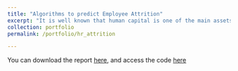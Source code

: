 ```yaml
---
title: "Algorithms to predict Employee Attrition"
excerpt: "It is well known that human capital is one of the main assets of any company, if not the most important one. For this reason, it is wise to lower the attrition rate as much as possible. To do this, we must first know who are the employees that are quitting and what are the variables which might be explaining this behavior. With this purpose in mind, we wanted to create an algorithm that could predict employee attrition. On this occasion, we worked with a fictional open dataset created by IBM data scientists."
collection: portfolio
permalink: /portfolio/hr_attrition

---
```


You can download the report [here](https://github.com/j-gastanaduy/Data_science_capstone_edx/raw/master/HR_Attrition.pdf), and access the code [here](https://github.com/j-gastanaduy/Data_science_capstone_edx)
